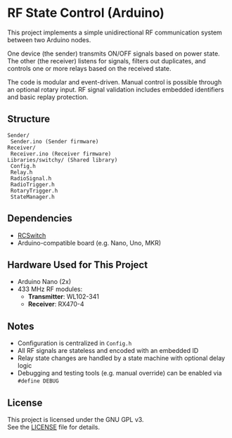 # RF State Control (Arduino)

This project implements a simple unidirectional RF communication system between two Arduino nodes.

One device (the sender) transmits ON/OFF signals based on power state.  
The other (the receiver) listens for signals, filters out duplicates, and controls one or more relays based on the received state.

The code is modular and event-driven. Manual control is possible through an optional rotary input. RF signal validation includes embedded identifiers and basic replay protection.

## Structure
```
Sender/
 Sender.ino (Sender firmware)
Receiver/
 Receiver.ino (Receiver firmware)
Libraries/switchy/ (Shared library)
 Config.h
 Relay.h
 RadioSignal.h
 RadioTrigger.h
 RotaryTrigger.h
 StateManager.h
```

## Dependencies

- [RCSwitch](https://github.com/sui77/rc-switch)
- Arduino-compatible board (e.g. Nano, Uno, MKR)

## Hardware Used for This Project

- Arduino Nano (2x)
- 433 MHz RF modules:
  - **Transmitter**: WL102-341
  - **Receiver**: RX470-4
  
## Notes

- Configuration is centralized in `Config.h`
- All RF signals are stateless and encoded with an embedded ID
- Relay state changes are handled by a state machine with optional delay logic
- Debugging and testing tools (e.g. manual override) can be enabled via `#define DEBUG` 

## License

This project is licensed under the GNU GPL v3.  
See the [LICENSE](./LICENSE) file for details.
